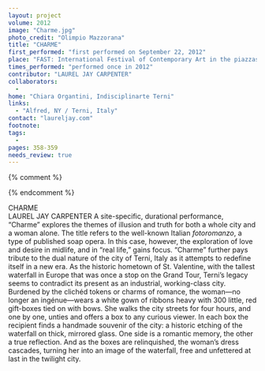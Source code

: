 ```yaml
---
layout: project
volume: 2012
image: "Charme.jpg"
photo_credit: "Olimpio Mazzorana"
title: "CHARME"
first_performed: "first performed on September 22, 2012"
place: "FAST: International Festival of Contemporary Art in the piazzas, sidewalks and streets of Terni, Italy"
times_performed: "performed once in 2012"
contributor: "LAUREL JAY CARPENTER"
collaborators: 
  - 
home: "Chiara Organtini, Indisciplinarte Terni"
links: 
  - "Alfred, NY / Terni, Italy"
contact: "laureljay.com"
footnote: 
tags: 
  - 
pages: 358-359
needs_review: true
---
```


{% comment %} 

{% endcomment %}

 CHARME  
 LAUREL JAY CARPENTER 
 A site-specific, durational performance, “Charme” explores the themes of illusion and truth for both a whole city and a woman alone. The title refers to the well-known Italian <em>fotoromanzo</em>, a type of published soap opera. In this case, however, the exploration of love and desire in midlife, and in “real life,” gains focus. “Charme” further pays tribute to the dual nature of the city of Terni, Italy as it attempts to redefine itself in a new era. As the historic hometown of St. Valentine, with the tallest waterfall in Europe that was once a stop on the Grand Tour, Terni’s legacy seems to contradict its present as an industrial, working-class city.  
 Burdened by the clichéd tokens or charms of romance, the woman—no longer an ingénue—wears a white gown of ribbons heavy with 300 little, red gift-boxes tied on with bows. She walks the city streets for four hours, and one by one, unties and offers a box to any curious viewer. In each box the recipient finds a handmade souvenir of the city: a historic etching of the waterfall on thick, mirrored glass. One side is a romantic memory, the other a true reflection. And as the boxes are relinquished, the woman’s dress cascades, turning her into an image of the waterfall, free and unfettered at last in the twilight city. 
